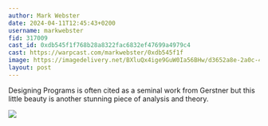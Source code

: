 ```yaml
---
author: Mark Webster
date: 2024-04-11T12:45:43+0200
username: markwebster
fid: 317009
cast_id: 0xdb545f1f768b28a8322fac6832ef47699a4979c4
cast: https://warpcast.com/markwebster/0xdb545f1f
image: https://imagedelivery.net/BXluQx4ige9GuW0Ia56BHw/d3652a8e-2a0c-4984-2b67-dd86ad29e900/original
layout: post
---
```

Designing Programs is often cited as a seminal work from Gerstner but this little beauty is another stunning piece of analysis and theory.  

![](https://imagedelivery.net/BXluQx4ige9GuW0Ia56BHw/d3652a8e-2a0c-4984-2b67-dd86ad29e900/original)